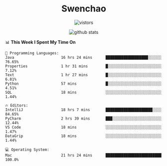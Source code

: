 <h1 align="center">Swenchao</h3>

<p align="center">
  <img src="https://visitor-badge.glitch.me/badge?page_id=Swenchao" alt="vistors" />
</p>

<p align="center">
  <img src="https://github-readme-stats.vercel.app/api?username=Swenchao&count_private=true&show_icons=true&theme=vue-dark&hide_title=true" alt="github stats" />
</p>

<!--START_SECTION:waka-->
📊 **This Week I Spent My Time On** 

```text
💬 Programming Languages: 
Java                     16 hrs 24 mins      ███████████████████░░░░░░   76.65% 
Properties               1 hr 31 mins        █░░░░░░░░░░░░░░░░░░░░░░░░   7.12% 
Text                     1 hr 27 mins        █░░░░░░░░░░░░░░░░░░░░░░░░   6.81% 
Python                   57 mins             █░░░░░░░░░░░░░░░░░░░░░░░░   4.51% 
SQL                      18 mins             ░░░░░░░░░░░░░░░░░░░░░░░░░   1.44%

🔥 Editors: 
IntelliJ                 18 hrs 7 mins       █████████████████████░░░░   84.65% 
PyCharm                  2 hrs 39 mins       ███░░░░░░░░░░░░░░░░░░░░░░   12.44% 
VS Code                  18 mins             ░░░░░░░░░░░░░░░░░░░░░░░░░   1.47% 
DataGrip                 18 mins             ░░░░░░░░░░░░░░░░░░░░░░░░░   1.44%

💻 Operating System: 
Mac                      21 hrs 24 mins      █████████████████████████   100.0%

```


<!--END_SECTION:waka-->
